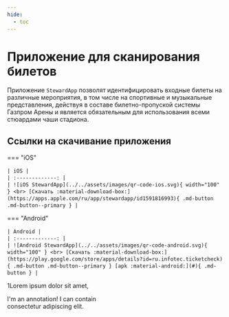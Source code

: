 ```yaml
---
hide:
  - toc
---
```


# Приложение для сканирования билетов
Приложение `StewardApp` позволят идентифицировать входные билеты на различные мероприятия, в том числе на спортивные и музыкальные представления, действуя в составе билетно-пропуской системы Газпром Арены и является обязательным для использования всеми стюардами чаши стадиона.

## Ссылки на скачивание приложения

=== "iOS"

    | iOS |
    | :-------------: |
    | ![iOS StewardApp](../../assets/images/qr-code-ios.svg){ width="100" } <br> [Скачать :material-download-box:](https://apps.apple.com/ru/app/stewardapp/id1591816993){ .md-button .md-button--primary } |

=== "Android"

    | Android |
    | :-------------: |
    | ![Android StewardApp](../../assets/images/qr-code-android.svg){ width="100" } <br> [Скачать :material-download-box:](https://play.google.com/store/apps/details?id=ru.infotec.ticketcheck){ .md-button .md-button--primary } [apk :material-android:](#){ .md-button } |
    
<p class="annotate">1Lorem ipsum dolor sit amet, <aside class="md-annotation" tabindex="0" style="--md-tooltip-x: 607.5px;"><div class="md-tooltip"><div class="md-tooltip__inner md-tooltip--active">I'm an annotation! I can contain</div></div><a class="md-annotation__index" tabindex="-1"><span data-md-annotation-id="1"></span></a></aside> consectetur adipiscing elit.</p>
